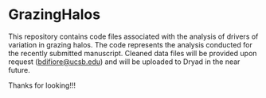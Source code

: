 # GrazingHalos

This repository contains code files associated with the analysis of drivers of variation in grazing halos. The code represents the analysis conducted for the recently submitted manuscript. Cleaned data files will be provided upon request (bdifiore@ucsb.edu) and will be uploaded to Dryad in the near future.

Thanks for looking!!!

